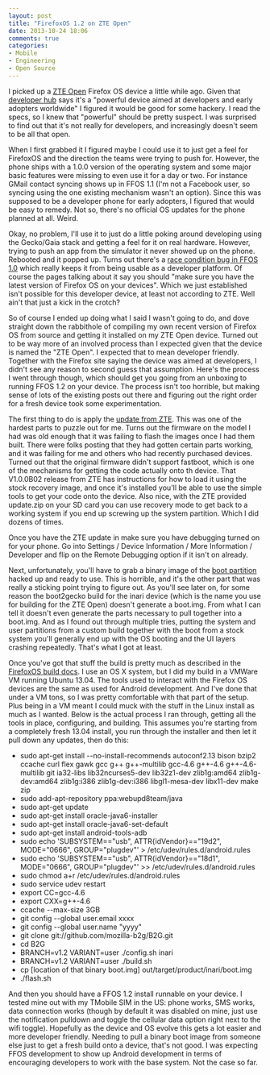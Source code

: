 ```yaml
---
layout: post
title: "FirefoxOS 1.2 on ZTE Open"
date: 2013-10-24 18:06
comments: true
categories: 
- Mobile
- Engineering
- Open Source
---
```

I picked up a [ZTE Open](http://www.engadget.com/2013/10/03/zte-open-review/)
Firefox OS device a little while ago. Given that
[developer hub](https://marketplace.firefox.com/developers/dev_phone) says
it's a "powerful device aimed at developers and early adopters worldwide" I
figured it would be good for some hackery. I read the specs, so I knew that
"powerful" should be pretty suspect. I was surprised to find out that it's not
really for developers, and increasingly doesn't seem to be all that open.

When I first grabbed it I figured maybe I could use it to just get a feel for
FirefoxOS and the direction the teams were trying to push for. However, the
phone ships with a 1.0.0 version of the operating system and some major basic
features were missing to even use it for a day or two. For instance GMail
contact syncing shows up in FFOS 1.1 (I'm not a Facebook user, so syncing using
the one existing mechanism wasn't an option). Since this was supposed to be
a developer phone for early adopters, I figured that would be easy to remedy.
Not so, there's no official OS updates for the phone planned at all. Weird.

Okay, no problem, I'll use it to just do a little poking around developing
using the Gecko/Gaia stack and getting a feel for it on real hardware. However,
trying to push an app from the simulator it never showed up on the phone.
Rebooted and it popped up. Turns out there's a
[race condition bug in FFOS 1.0](https://bugzilla.mozilla.org/show_bug.cgi?id=842725)
which really keeps it from being usable as a developer platform. 
Of course the pages talking about it say you should "make sure you have the
latest version of Firefox OS on your devices". Which we just established
isn't possible for this developer device, at least not according to ZTE.
Well ain't that just a kick in the crotch?

So of course I ended up doing what I said I wasn't going to do, and dove
straight down the rabbithole of compiling my own recent version of Firefox OS
from source and getting it installed on my ZTE Open device. Turned out to be
way more of an involved process than I expected given that the device is named
the "ZTE Open". I expected that to mean developer friendly. Together with the
Firefox site saying the device was aimed at developers, I didn't see any
reason to second guess that assumption. Here's the process I went through
though, which should get you going from an unboxing to running FFOS 1.2 on
your device. The process isn't too horrible, but making sense of lots of the
existing posts out there and figuring out the right order for a fresh device
took some experimentation.

The first thing to do is apply the
[update from ZTE](http://www.ztedevices.com/support/smart_phone/b5a2981a-1714-4ac7-89e1-630e93e220f8.html?type=software).
This was one of the hardest parts to puzzle out for me. Turns out the firmware
on the model I had was old enough that it was failing to flash the images once
I had them built. There were folks posting that they had gotten certain parts
working, and it was failing for me and others who had recently purchased
devices. Turned out that the original firmware didn't support fastboot, which
is one of the mechanisms for getting the code actually onto th device. That
V1.0.0B02 release from ZTE has instructions for how to load it using the stock
recovery image, and once it's installed you'll be able to use the simple tools
to get your code onto the device. Also nice, with the ZTE provided update.zip
on your SD card you can use recovery mode to get back to a working system if
you end up screwing up the system partition. Which I did dozens of times.

Once you have the ZTE update in make sure you have debugging turned on for
your phone. Go into Settings / Device Information / More Information / 
Developer and flip on the Remote Debugging option if it isn't on already.

Next, unfortunately, you'll have to grab a binary image of the
[boot partition](http://sl.edujose.org/2013/10/adapted-boot-image-for-use-with-b2g.html)
hacked up and ready to use. This is horrible, and it's the other part that was
really a sticking point trying to figure out. As you'll see later on, for some
reason the boot2gecko build for the inari device (which is the name you use
for building for the ZTE Open) doesn't generate a boot.img. From what I can
tell it doesn't even generate the parts necessary to pull together into a
boot.img. And as I found out through multiple tries, putting the system and
user partitions from a custom build together with the boot from a stock system
you'll generally end up with the OS booting and the UI layers crashing 
repeatedly. That's what I got at least.

Once you've got that stuff the build is pretty much as described in the
[FirefoxOS build docs](https://developer.mozilla.org/en-US/docs/Mozilla/Firefox_OS/Firefox_OS_build_prerequisites).
I use an OS X system, but I did my build in a VMWare VM running Ubuntu 13.04.
The tools used to interact with the Firefox OS devices are the same as used
for Android development. And I've done that under a VM tons, so I was pretty
comfortable with that part of the setup. Plus being in a VM meant I could muck
with the stuff in the Linux install as much as I wanted. Below is the actual process I
ran through, getting all the tools in place, configuring, and building. This
assumes you're starting from a completely fresh 13.04 install, you run through
the installer and then let it pull down any updates, then do this:

* sudo apt-get install --no-install-recommends autoconf2.13 bison bzip2 ccache
 curl flex gawk gcc g++ g++-multilib gcc-4.6 g++-4.6 g++-4.6-multilib git
 ia32-libs lib32ncurses5-dev lib32z1-dev zlib1g:amd64 zlib1g-dev:amd64
 zlib1g:i386 zlib1g-dev:i386 libgl1-mesa-dev libx11-dev make zip
* sudo add-apt-repository ppa:webupd8team/java
* sudo apt-get update
* sudo apt-get install oracle-java6-installer
* sudo apt-get install oracle-java6-set-default
* sudo apt-get install android-tools-adb
* sudo echo 'SUBSYSTEM=="usb", ATTR{idVendor}=="19d2", MODE="0666", GROUP="plugdev"' > /etc/udev/rules.d/android.rules
* sudo echo 'SUBSYSTEM=="usb", ATTR{idVendor}=="18d1", MODE="0666", GROUP="plugdev"' >> /etc/udev/rules.d/android.rules
* sudo chmod a+r /etc/udev/rules.d/android.rules
* sudo service udev restart
* export CC=gcc-4.6
* export CXX=g++-4.6
* ccache --max-size 3GB
* git config --global user.email xxxx
* git config --global user.name "yyyy"
* git clone git://github.com/mozilla-b2g/B2G.git
* cd B2G
* BRANCH=v1.2 VARIANT=user ./config.sh inari
* BRANCH=v1.2 VARIANT=user ./build.sh
* cp [location of that binary boot.img] out/target/product/inari/boot.img
* ./flash.sh

And then you should have a FFOS 1.2 install runnable on your device. I tested
mine out with my TMobile SIM in the US: phone works, SMS works, data connection
works (though by default it was disabled on mine, just use the notification
pulldown and toggle the cellular data option right next to the wifi toggle).
Hopefully as the device and OS evolve this gets a lot easier and more developer
friendly. Needing to pull a binary boot image from someone else just to get a
fresh build onto a device, that's not good. I was expecting FFOS development
to show up Android development in terms of encouraging developers to work with
the base system. Not the case so far.

